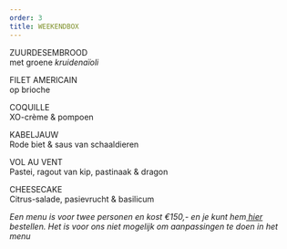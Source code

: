 ```yaml
---
order: 3
title: WEEKENDBOX
---
```

ZUURDESEMBROOD \
met groene *kruidenaïoli*

FILET AMERICAIN \
 op brioche

COQUILLE\
XO-crème & pompoen 

KABELJAUW \
Rode biet & saus van schaaldieren 

VOL AU VENT\
Pastei, ragout van kip, pastinaak & dragon

CHEESECAKE \
Citrus-salade, pasievrucht & basilicum 

*Een menu is voor twee personen en kost €150,- en je kunt hem[ hier](https://www.resengo.com/Code/Resengo/?Action=CA_EVENT&CompanyID=1739713&CID=2626&SCID=0&CACID=2&AID=1&EventID=158363177) bestellen. Het is voor ons niet mogelijk om aanpassingen te doen in het menu*